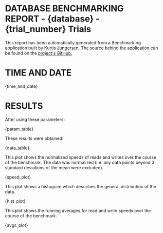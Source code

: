DATABASE BENCHMARKING REPORT - {database} - {trial_number} Trials
=========================================

This report has been automatically generated from a Benchmarking application
built by [Kurtis Jungersen](http://kmjungersen.com).  The source behind the application can be found on the [project's GitHub.](https://github.com/kmjungersen/DB-Benchmarking)

TIME AND DATE
=============

{time_and_date}


RESULTS
=======

After using these parameters:

{param_table}

These results were obtained:

{data_table}

This plot shows the normalized speeds of reads and writes over the course of the benchmark.  The data was normalized (i.e. any data points beyond 3 standard deviations of the mean were excluded).

{speed_plot}

This plot shows a histogram which describes the general distribution of the data.

{hist_plot}

This plot shows the running averages for read and write speeds over the course of the benchmark.

{avgs_plot}